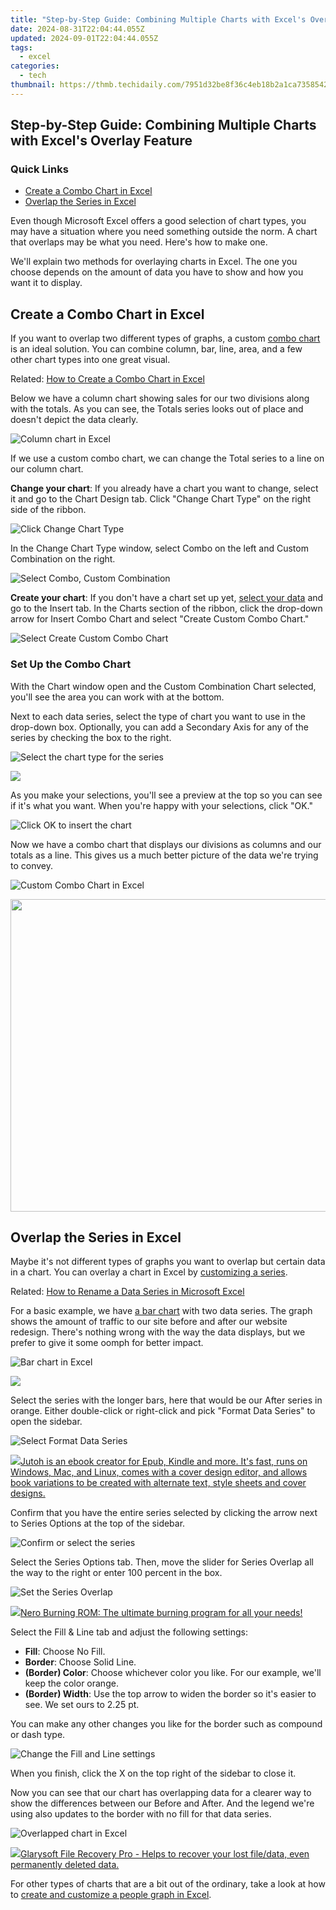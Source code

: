 ```yaml
---
title: "Step-by-Step Guide: Combining Multiple Charts with Excel's Overlay Feature"
date: 2024-08-31T22:04:44.055Z
updated: 2024-09-01T22:04:44.055Z
tags:
  - excel
categories:
  - tech
thumbnail: https://thmb.techidaily.com/7951d32be8f36c4eb18b2a1ca73585423cfb1568fc448e5639b2a4a582d5f7dd.jpg
---
```


## Step-by-Step Guide: Combining Multiple Charts with Excel's Overlay Feature

### Quick Links

* [Create a Combo Chart in Excel](https://android-unlock.techidaily.com/lock-your-samsung-galaxy-m54-5g-phone-in-style-the-top-5-gesture-lock-screen-apps-by-drfone-android/)
* [Overlap the Series in Excel](https://win-able.techidaily.com/resolve-constant-disruptions-madden-nfl-21-running-smoothly-on-desktop/)

 Even though Microsoft Excel offers a good selection of chart types, you may have a situation where you need something outside the norm. A chart that overlaps may be what you need. Here's how to make one.

 We'll explain two methods for overlaying charts in Excel. The one you choose depends on the amount of data you have to show and how you want it to display.

##  Create a Combo Chart in Excel

 If you want to overlap two different types of graphs, a custom [combo chart](https://hardware-tips.techidaily.com/unveiling-the-secrets-of-pc-components-a-deep-dive-by-toms-hardware/) is an ideal solution. You can combine column, bar, line, area, and a few other chart types into one great visual.

Related: [How to Create a Combo Chart in Excel](https://hardware-tips.techidaily.com/unveiling-the-secrets-of-pc-components-a-deep-dive-by-toms-hardware/) 

 Below we have a column chart showing sales for our two divisions along with the totals. As you can see, the Totals series looks out of place and doesn't depict the data clearly.

![Column chart in Excel](https://static1.howtogeekimages.com/wordpress/wp-content/uploads/2021/11/ColumnChart-ExcelOverlayCharts.png) 

 If we use a custom combo chart, we can change the Total series to a line on our column chart.

**Change your chart**: If you already have a chart you want to change, select it and go to the Chart Design tab. Click "Change Chart Type" on the right side of the ribbon.

![Click Change Chart Type](https://static1.howtogeekimages.com/wordpress/wp-content/uploads/2021/11/ChangeChartType-ExcelOverlayCharts.png) 

 In the Change Chart Type window, select Combo on the left and Custom Combination on the right.

![Select Combo, Custom Combination](https://static1.howtogeekimages.com/wordpress/wp-content/uploads/2021/11/PickCustomComboChart-ExcelOverlayCharts.png) 

**Create your chart**: If you don't have a chart set up yet, [select your data](https://buynow-tips.techidaily.com/exploring-a-ravaged-world-on-motorcycle-in-days-gone-our-comprehhavis-review/) and go to the Insert tab. In the Charts section of the ribbon, click the drop-down arrow for Insert Combo Chart and select "Create Custom Combo Chart."

![Select Create Custom Combo Chart](https://static1.howtogeekimages.com/wordpress/wp-content/uploads/2021/11/CreateCustomComboChart-ExcelOverlayCharts.png) 

###  Set Up the Combo Chart

 With the Chart window open and the Custom Combination Chart selected, you'll see the area you can work with at the bottom.

 Next to each data series, select the type of chart you want to use in the drop-down box. Optionally, you can add a Secondary Axis for any of the series by checking the box to the right.

![Select the chart type for the series](https://static1.howtogeekimages.com/wordpress/wp-content/uploads/2021/11/LineComboChart-ExcelOverlayCharts.png) 

<!-- affiliate ads begin -->
<a href="https://shop.manycam.com/order/checkout.php?PRODS=17729331&QTY=1&AFFILIATE=108875&CART=1"><img src="https://secure.avangate.com/images/merchant/8230bea7d54bcdf99cdfe85cb07313d5/mcaffbanner600x500.png" border="0"></a>
<!-- affiliate ads end -->
 As you make your selections, you'll see a preview at the top so you can see if it's what you want. When you're happy with your selections, click "OK."

![Click OK to insert the chart](https://static1.howtogeekimages.com/wordpress/wp-content/uploads/2021/11/CreatedCustomComboChart-ExcelOverlayCharts.png) 

 Now we have a combo chart that displays our divisions as columns and our totals as a line. This gives us a much better picture of the data we're trying to convey.

![Custom Combo Chart in Excel](https://static1.howtogeekimages.com/wordpress/wp-content/uploads/2021/11/InsertedCustomComboChart-ExcelOverlayCharts.png) 

<!-- affiliate ads begin -->
<a href="https://appsumo.8odi.net/c/5597632/2087407/7443" target="_top" id="2087407"><img src="//a.impactradius-go.com/display-ad/7443-2087407" border="0" alt="" width="600" height="500"/></a><img height="0" width="0" src="https://appsumo.8odi.net/i/5597632/2087407/7443" style="position:absolute;visibility:hidden;" border="0" />
<!-- affiliate ads end -->
##  Overlap the Series in Excel

 Maybe it's not different types of graphs you want to overlap but certain data in a chart. You can overlay a chart in Excel by [customizing a series](https://android-pokemon-go.techidaily.com/hacks-to-do-pokemon-go-trainer-battles-for-huawei-p60-drfone-by-drfone-virtual-android/).

Related: [How to Rename a Data Series in Microsoft Excel](https://android-pokemon-go.techidaily.com/hacks-to-do-pokemon-go-trainer-battles-for-huawei-p60-drfone-by-drfone-virtual-android/) 

 For a basic example, we have [a bar chart](https://extra-support.techidaily.com/updated-premium-psd-aesthetic-optimization/) with two data series. The graph shows the amount of traffic to our site before and after our website redesign. There's nothing wrong with the way the data displays, but we prefer to give it some oomph for better impact.

![Bar chart in Excel](https://static1.howtogeekimages.com/wordpress/wp-content/uploads/2021/11/BarChart-ExcelOverlayCharts.png) 

<!-- affiliate ads begin -->
<a href="https://shop.systoolsgroup.com/affiliate.php?ACCOUNT=SYSTOOBY&AFFILIATE=108875&PATH=https%3A%2F%2Fwww.systoolsgroup.com%3FAFFILIATE%3D108875%26RESOURCE%3DSysTools%2BSQL%2BRecovery"><img src="https://www.systoolsgroup.com/box/sql-recovery.png" border="0"></a>
<!-- affiliate ads end -->
 Select the series with the longer bars, here that would be our After series in orange. Either double-click or right-click and pick "Format Data Series" to open the sidebar.

![Select Format Data Series](https://static1.howtogeekimages.com/wordpress/wp-content/uploads/2021/11/FormatDataSeries-ExcelOverlayCharts.png) 

<!-- affiliate ads begin -->
<a href="https://secure.2checkout.com/order/checkout.php?PRODS=4694919&QTY=1&AFFILIATE=108875&CART=1"><img src="https://secure.avangate.com/images/merchant/bccefcc1b1eee9eca3ae4f5c1a281482/products/jutoh-logo-1200x1600.jpg" border="0">Jutoh is an ebook creator for Epub, Kindle and more. It's fast, runs on Windows, Mac, and Linux, comes with a cover design editor, and allows book variations to be created with alternate text, style sheets and cover designs. </a>
<!-- affiliate ads end -->
 Confirm that you have the entire series selected by clicking the arrow next to Series Options at the top of the sidebar.

![Confirm or select the series](https://static1.howtogeekimages.com/wordpress/wp-content/uploads/2021/11/SelectSeries-ExcelOverlayCharts.png) 

 Select the Series Options tab. Then, move the slider for Series Overlap all the way to the right or enter 100 percent in the box.

![Set the Series Overlap](https://static1.howtogeekimages.com/wordpress/wp-content/uploads/2021/11/SeriesOverlap-ExcelOverlayCharts.png) 

<!-- affiliate ads begin -->
<a href="https://store.nero.com/order/checkout.php?PRODS=39694080&QTY=1&AFFILIATE=108875&CART=1"><img src="http://cdnwww.nero.com/nero-com-wAssets/img/banners/2023/nbr/fire/Screenshot_1red_gb.jpg" border="0">Nero Burning ROM:
The ultimate burning program for all your needs!</a>
<!-- affiliate ads end -->
 Select the Fill & Line tab and adjust the following settings:

* **Fill**: Choose No Fill.
* **Border**: Choose Solid Line.
* **(Border) Color**: Choose whichever color you like. For our example, we'll keep the color orange.
* **(Border) Width**: Use the top arrow to widen the border so it's easier to see. We set ours to 2.25 pt.

 You can make any other changes you like for the border such as compound or dash type.

![Change the Fill and Line settings](https://static1.howtogeekimages.com/wordpress/wp-content/uploads/2021/11/FillLine-ExcelOverlayCharts.png) 

 When you finish, click the X on the top right of the sidebar to close it.

 Now you can see that our chart has overlapping data for a clearer way to show the differences between our Before and After. And the legend we're using also updates to the border with no fill for that data series.

![Overlapped chart in Excel](https://static1.howtogeekimages.com/wordpress/wp-content/uploads/2021/11/InsertedOverlap-ExcelOverlayCharts.png) 

<!-- affiliate ads begin -->
<a href="https://order.glarysoft.com/order/checkout.php?PRODS=35408920&QTY=1&AFFILIATE=108875&CART=1"><img src="https://secure.avangate.com/images/merchant/6734fa703f6633ab896eecbdfad8953a/products/FR-200-1.png" border="0">Glarysoft File Recovery Pro - Helps to recover your lost file/data, even permanently deleted data. </a>
<!-- affiliate ads end -->
 For other types of charts that are a bit out of the ordinary, take a look at how to [create and customize a people graph in Excel](https://screen-mirroring-recording.techidaily.com/updated-in-2024-affordable-video-grabbing-tools-tested-on-pcs/).

<ins class="adsbygoogle"
     style="display:block"
     data-ad-format="autorelaxed"
     data-ad-client="ca-pub-7571918770474297"
     data-ad-slot="1223367746"></ins>



<ins class="adsbygoogle"
     style="display:block"
     data-ad-client="ca-pub-7571918770474297"
     data-ad-slot="8358498916"
     data-ad-format="auto"
     data-full-width-responsive="true"></ins>


